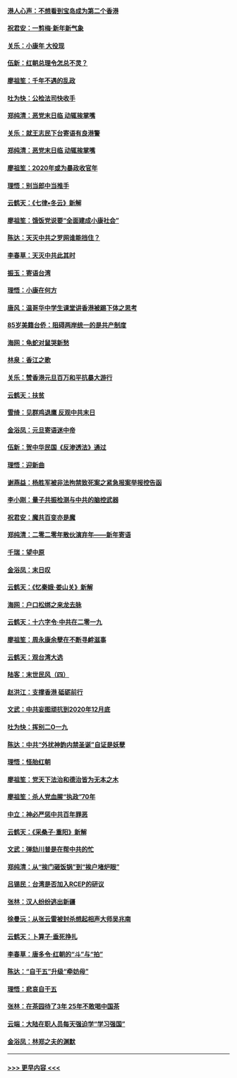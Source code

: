 #### [港人心声：不想看到宝岛成为第二个香港](../pages/nsc993/n11778817.md?t=01091811) 
#### [祝君安：一剪梅‧新年新气象](../pages/nsc993/n11776340.md?t=01091811) 
#### [关乐：小康年 大役现](../pages/nsc993/n11774213.md?t=01091811) 
#### [伍新：红朝总理令怎总不灵？](../pages/nsc993/n11770813.md?t=01091811) 
#### [廖祖笙：千年不遇的乱政](../pages/nsc993/n11770373.md?t=01091811) 
#### [吐为快：公检法司快收手](../pages/nsc993/n11770359.md?t=01091811) 
#### [郑纯清：恶党末日临 动辄挨掌嘴](../pages/nsc993/n11769912.md?t=01091811) 
#### [关乐：就王志民下台寄语有良港警](../pages/nsc993/n11769903.md?t=01091811) 
#### [郑纯清：恶党末日临 动辄挨掌嘴](../pages/nsc993/n11769356.md?t=01091811) 
#### [廖祖笙：2020年或为暴政收官年](../pages/nsc993/n11768216.md?t=01091811) 
#### [理悟：别当郎中当推手](../pages/nsc993/n11768243.md?t=01091811) 
#### [云鹤天：《七律▪冬云》新解](../pages/nsc993/n11768204.md?t=01091811) 
#### [廖祖笙：饿饭党说要“全面建成小康社会”](../pages/nsc993/n11767482.md?t=01091811) 
#### [陈达：天灭中共之罗网谁能挡住？](../pages/nsc993/n11767465.md?t=01091811) 
#### [李春草：天灭中共此其时](../pages/nsc993/n11767452.md?t=01091811) 
#### [振玉：寄语台湾](../pages/nsc993/n11767432.md?t=01091811) 
#### [理悟：小康在何方](../pages/nsc993/n11767394.md?t=01091811) 
#### [唐风：温哥华中学生课堂讲香港被踢下体之思考](../pages/nsc993/n11766848.md?t=01091811) 
#### [85岁美籍台侨：阻碍两岸统一的是共产制度](../pages/nsc993/n11765043.md?t=01091811) 
#### [海网：龟蛇对鼠哭新愁](../pages/nsc993/n11764895.md?t=01091811) 
#### [林泉：香江之歌](../pages/nsc993/n11764415.md?t=01091811) 
#### [关乐：赞香港元旦百万和平抗暴大游行](../pages/nsc993/n11764382.md?t=01091811) 
#### [云鹤天：扶贫](../pages/nsc993/n11764245.md?t=01091811) 
#### [雪绮：见群鸡退鹰  反观中共末日](../pages/nsc993/n11762112.md?t=01091811) 
#### [金浴凤：元旦寄语迷中帝](../pages/nsc993/n11761788.md?t=01091811) 
#### [伍新：贺中华民国《反渗透法》通过](../pages/nsc993/n11761994.md?t=01091811) 
#### [理悟：迎新曲](../pages/nsc993/n11761152.md?t=01091811) 
#### [谢燕益：杨胜军被非法拘禁致死案之紧急报案举报控告函](../pages/nsc993/n11756134.md?t=01091811) 
#### [李小刚：量子共振检测与中共的脑控武器](../pages/nsc993/n11754518.md?t=01091811) 
#### [祝君安：魔共百变亦是魔](../pages/nsc993/n11754469.md?t=01091811) 
#### [郑纯清：二零二零年散伙演弃年——新年寄语](../pages/nsc993/n11754195.md?t=01091811) 
#### [千瑞：望中原](../pages/nsc993/n11754159.md?t=01091811) 
#### [金浴凤：末日叹](../pages/nsc993/n11752359.md?t=01091811) 
#### [云鹤天：《忆秦娥‧娄山关》新解](../pages/nsc993/n11752348.md?t=01091811) 
#### [海网：户口松绑之来龙去脉](../pages/nsc993/n11752328.md?t=01091811) 
#### [云鹤天：十六字令‧中共在二零一九](../pages/nsc993/n11752305.md?t=01091811) 
#### [廖祖笙：周永康余孽在不断寻衅滋事](../pages/nsc993/n11751013.md?t=01091811) 
#### [云鹤天：观台湾大选](../pages/nsc993/n11751007.md?t=01091811) 
#### [陆客：末世民风（四）](../pages/nsc993/n11749203.md?t=01091811) 
#### [赵洪江：支撑香港 砥砺前行](../pages/nsc993/n11748482.md?t=01091811) 
#### [文武：中共妄图顽抗到2020年12月底](../pages/nsc993/n11748446.md?t=01091811) 
#### [吐为快：挥别二O一九](../pages/nsc993/n11748411.md?t=01091811) 
#### [陈达：中共“外扰神韵内禁圣诞”自证是妖孽](../pages/nsc993/n11748226.md?t=01091811) 
#### [理悟：怪胎红朝](../pages/nsc993/n11748206.md?t=01091811) 
#### [廖祖笙：党天下法治和德治皆为无本之木](../pages/nsc993/n11748135.md?t=01091811) 
#### [廖祖笙：杀人党血腥“执政”70年](../pages/nsc993/n11745144.md?t=01091811) 
#### [中立：神必严惩中共百年罪恶](../pages/nsc993/n11744970.md?t=01091811) 
#### [云鹤天：《采桑子‧重阳》新解](../pages/nsc993/n11744948.md?t=01091811) 
#### [文武：弹劾川普是在帮中共的忙](../pages/nsc993/n11744758.md?t=01091811) 
#### [郑纯清：从“挨门砸饭锅”到“挨户堵炉眼”](../pages/nsc993/n11744745.md?t=01091811) 
#### [吕锡民：台湾是否加入RCEP的研议](../pages/nsc993/n11744701.md?t=01091811) 
#### [张林：汉人纷纷逃出新疆](../pages/nsc993/n11743530.md?t=01091811) 
#### [徐曼沅：从张云雷被封杀想起相声大师吴兆南](../pages/nsc993/n11741816.md?t=01091811) 
#### [云鹤天：卜算子‧垂死挣扎](../pages/nsc993/n11739956.md?t=01091811) 
#### [李春草：唐多令‧红朝的“斗”与“拍”](../pages/nsc993/n11739830.md?t=01091811) 
#### [陈达：“自干五”升级“牵妨母”](../pages/nsc993/n11739724.md?t=01091811) 
#### [理悟：悲哀自干五](../pages/nsc993/n11739547.md?t=01091811) 
#### [张林：在茶园待了3年 25年不敢喝中国茶](../pages/nsc993/n11739240.md?t=01091811) 
#### [云端：大陆在职人员每天强迫学“学习强国”](../pages/nsc993/n11738735.md?t=01091811) 
#### [金浴凤：林郑之夫的渊默](../pages/nsc993/n11737735.md?t=01091811) 

----
#### [ >>> 更早内容 <<< ](../indexes/nsc993-earlier.md)
